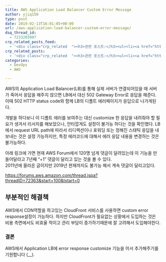 ```yaml
---
title: AWS Application Load Balancer Custom Error Message
author: yjiq150
type: post
date: 2019-02-13T16:01:05+00:00
url: /aws-application-load-balancer-custom-error-message/
dsq_thread_id:
  - 7233203997
crp_related_posts_feed:
  - '<div class="crp_related  "><h3>관련 포스트:</h3><ul><li><a href="https://www.letmecompile.com/eb-ec2-instance-graceful-shutdown/"     class="post-824"><span class="crp_title">Elastic Beanstalk 및 EC2 인스턴스 Graceful shutdown 설정</span></a></li><li><a href="https://www.letmecompile.com/kotlin-coroutine-vs-javascript-async-comparison/"     class="post-873"><span class="crp_title">JavaScript 개발자에게 Kotlin coroutine 10분만에 이해시키기</span></a></li><li><a href="https://www.letmecompile.com/pake-srp-protocol/"     class="post-802"><span class="crp_title">PAKE와 SRP Protocol을 이용한 인증</span></a></li><li><a href="https://www.letmecompile.com/api-auth-jwt-jwk-explained/"     class="post-800"><span class="crp_title">API 서버 인증을 위한 JWT와 JWK 이해하기</span></a></li><li><a href="https://www.letmecompile.com/mac-app-recommendation-for-developer/"     class="post-836"><span class="crp_title">개발자를 위한 필수 맥 앱(Mac App) 10선</span></a></li></ul><div class="crp_clear"></div></div>'
crp_related_posts:
  - '<div class="crp_related  "><h3>관련 포스트:</h3><ul><li><a href="https://www.letmecompile.com/eb-ec2-instance-graceful-shutdown/"     class="post-824"><span class="crp_title">Elastic Beanstalk 및 EC2 인스턴스 Graceful shutdown 설정</span></a></li><li><a href="https://www.letmecompile.com/kotlin-coroutine-vs-javascript-async-comparison/"     class="post-873"><span class="crp_title">JavaScript 개발자에게 Kotlin coroutine 10분만에 이해시키기</span></a></li><li><a href="https://www.letmecompile.com/pake-srp-protocol/"     class="post-802"><span class="crp_title">PAKE와 SRP Protocol을 이용한 인증</span></a></li><li><a href="https://www.letmecompile.com/api-auth-jwt-jwk-explained/"     class="post-800"><span class="crp_title">API 서버 인증을 위한 JWT와 JWK 이해하기</span></a></li><li><a href="https://www.letmecompile.com/mac-app-recommendation-for-developer/"     class="post-836"><span class="crp_title">개발자를 위한 필수 맥 앱(Mac App) 10선</span></a></li></ul><div class="crp_clear"></div></div>'
categories:
  - DevOps
  - AWS

---
```

AWS의 Application Load Balancer(LB)를 통해 실제 서버가 연결되어있을 때 서버가 죽어서 응답을 해주지 않으면 LB에서 대신 502 Gateway Error로 응답을 해준다. 이때 502 HTTP status code와 함께 LB의 디폴트 에러페이지가 응답으로 나가게된다.

개발을 하다보니 이 디폴트 에러를 보여주는 대신 customize 한 응답을 내려줘야 할 필요가 생겨서 리서치를 해보았으나, 안타깝게도 설정이 불가능 하다는 것을 확인했다. LB에서 request URL path에 따라서 리디렉션이나 포워딩 또는 정해진 스태틱 응답을 내보내는 것은 설정 가능하지만, 특정 에러코드에 대해서 에러 응답 내용을 변경하는 것은 불가능하다.

아래 링크에 가면 현재 AWS Forum에서 120명 넘게 댓글이 달려있는데 이 기능을 만들어달라고 7년째 &#8220;+1&#8221; 댓글이 달리고 있는 것을 볼 수 있다.  
2011년에 올라온 글이지만 2019년 현재까지도 불가능 해서 계속 댓글이 달리고있다.

<https://forums.aws.amazon.com/thread.jspa?threadID=72363&start=100&tstart=0>

## 부분적인 해결책

AWS에서 CDN역할을 하고있는 CloudFront 서비스를 사용하면 custom error response설정이 가능하다. 하지만 CloudFront가 필요없는 상황에서 도입하는 것은 비용 측면에서도 비효율 적이고 관리 부담이 증가하기때문에 잘 고려해서 도입해야한다.

### 결론

AWS에서 Application LB에 error response customize 기능을 어서 추가해주기를 기원합니다 (__).